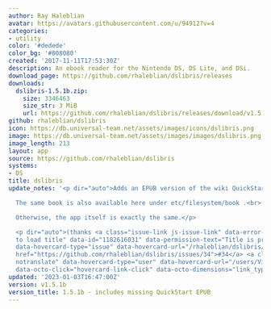 ```yaml
---
author: Ray Haleblian
avatar: https://avatars.githubusercontent.com/u/94912?v=4
categories:
- utility
color: '#dedede'
color_bg: '#808080'
created: '2017-11-11T17:53:30Z'
description: An ebook reader for the Nintendo DS, DS Lite, and DSi.
download_page: https://github.com/rhaleblian/dslibris/releases
downloads:
  dslibris-1.5.1b.zip:
    size: 3346463
    size_str: 3 MiB
    url: https://github.com/rhaleblian/dslibris/releases/download/v1.5.1b/dslibris-1.5.1b.zip
github: rhaleblian/dslibris
icon: https://db.universal-team.net/assets/images/icons/dslibris.png
image: https://db.universal-team.net/assets/images/images/dslibris.png
image_length: 213
layout: app
source: https://github.com/rhaleblian/dslibris
systems:
- DS
title: dslibris
update_notes: '<p dir="auto">Adds an EPUB version of the wiki QuickStart.<br>

  The same book is also available here under etc/filesystem/book .<br>

  Otherwise, the app itself is exactly the same.</p>

  <p dir="auto">(thanks <a class="issue-link js-issue-link" data-error-text="Failed
  to load title" data-id="1182616031" data-permission-text="Title is private" data-url="https://github.com/rhaleblian/dslibris/issues/34"
  data-hovercard-type="issue" data-hovercard-url="/rhaleblian/dslibris/issues/34/hovercard"
  href="https://github.com/rhaleblian/dslibris/issues/34">#34</a> <a class="user-mention
  notranslate" data-hovercard-type="user" data-hovercard-url="/users/Victini378/hovercard"
  data-octo-click="hovercard-link-click" data-octo-dimensions="link_type:self" href="https://github.com/Victini378">@Victini378</a>)</p>'
updated: '2023-01-03T16:47:00Z'
version: v1.5.1b
version_title: 1.5.1b - includes missing QuickStart EPUB
---
```

